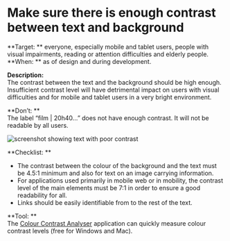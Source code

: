 # Make sure there is enough contrast between text and background

<script>$(document).ready(function () {
    setBreadcrumb([
        {"label":"Themed WCAG index - Design", "url": "./incontournables.html"},
        {"label":"Make sure there is enough contrast between text and background"}
    ]);
});</script>

<span data-menuitem="incontournables"></span>
**Target: ** everyone, especially mobile and tablet users, people with visual impairments, reading or attention difficulties and elderly people.   
**When: ** as of design and during development.

**Description:**  
The contrast between the text and the background should be high enough.
Insufficient contrast level will have detrimental impact on users with visual difficulties and for mobile and tablet users in a very bright environment.
    
**Don’t: **  
The label “film | 20h40…” does not have enough contrast. It will not be readable by all users.  

![screenshot showing text with poor contrast](images/contraste.png)

**Checklist: **

- The contrast between the colour of the background and the text must be 4.5:1 minimum and also for text on an image carrying information.
- For applications used primarily in mobile web or in mobility, the contrast level of the main elements must be 7:1 in order to ensure a good readability for all.
- Links should be easily identifiable from to the rest of the text.

**Tool: **  
The [Colour Contrast Analyser](http://www.paciellogroup.com/resources/contrastanalyser/) application can quickly measure colour contrast levels (free for Windows and Mac).  
 
<!--  This file is part of a11y-guidelines | Our vision of mobile & web accessibility guidelines and best practices, with valid/invalid examples.
 Copyright (C) 2016  Orange SA
 See the Creative Commons Legal Code Attribution-ShareAlike 3.0 Unported License for more details (LICENSE file). -->